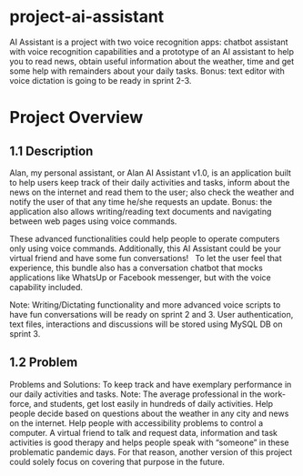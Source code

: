 # project-ai-assistant
AI Assistant is a project with two voice recognition apps: chatbot assistant with voice recognition capabilities and a prototype of an AI assistant to help you to read news, obtain useful information about the weather, time and get some help with remainders about your daily tasks. Bonus: text editor with voice dictation is going to be ready in sprint 2-3.

# Project Overview
## 1.1 Description

Alan, my personal assistant, or Alan AI Assistant v1.0, is an application built to help users keep track of their daily activities and tasks, inform about the news on the internet and read them to the user; also check the weather and notify the user of that any time he/she requests an update. Bonus: the application also allows writing/reading text documents and navigating between web pages using voice commands.

These advanced functionalities could help people to operate computers only using voice commands. Additionally, this AI Assistant could be your virtual friend and have some fun conversations!  
To let the user feel that experience, this bundle also has a conversation chatbot that mocks applications like WhatsUp or Facebook messenger, but with the voice capability included.

Note: Writing/Dictating functionality and more advanced voice scripts to have fun conversations will be ready on sprint 2 and 3. User authentication, text files, interactions and discussions will be stored using MySQL DB on sprint 3.

## 1.2 Problem

Problems and Solutions:
To keep track and have exemplary performance in our daily activities and tasks. Note: The average professional in the work-force, and students, get lost easily in hundreds of daily activities.
Help people decide based on questions about the weather in any city and news on the internet.
Help people with accessibility problems to control a computer.
A virtual friend to talk and request data, information and task activities is good therapy and helps people speak with “someone” in these problematic pandemic days. For that reason, another version of this project could solely focus on covering that purpose in the future.
